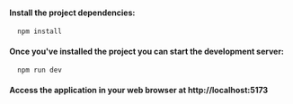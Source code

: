 #### Install the project dependencies:

```
  npm install
```

#### Once you've installed the project you can start the development server:

```
  npm run dev
```

#### Access the application in your web browser at http://localhost:5173
